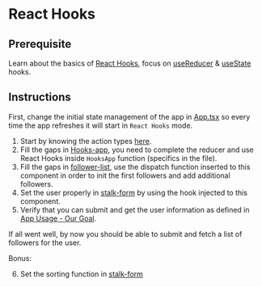 # React Hooks

## Prerequisite

Learn about the basics of [React Hooks](https://reactjs.org/docs/hooks-intro.html), focus on [useReducer](https://reactjs.org/docs/hooks-reference.html#usereducer) & [useState](https://reactjs.org/docs/hooks-reference.html#usestate) hooks.

## Instructions

First, change the initial state management of the app in [App.tsx](../App.tsx) so every time the app refreshes it will start in `React Hooks` mode.

1) Start by knowing the action types [here](./reducer-actions.enum.ts).
2) Fill the gaps in [Hooks-app](./Hooks-app.tsx), you need to complete the reducer and use React Hooks inside `HooksApp` function (specifics in the file).
3) Fill the gaps in [follower-list](./follower-list/follower-list.tsx), use the dispatch function inserted to this component in order to init the first followers and add additional followers.
4) Set the user properly in [stalk-form](./stalk-form/stalk-form.tsx) by using the hook injected to this component.
5) Verify that you can submit and get the user information as defined in [App Usage - Our Goal](https://github.com/GBT3101/React-state-management-workshop#app-usage---our-goal).

If all went well, by now you should be able to submit and fetch a list of followers for the user.

Bonus:

6) Set the sorting function in [stalk-form](./stalk-form/stalk-form.tsx)
